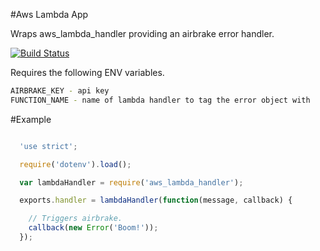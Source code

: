 #Aws Lambda App

Wraps aws_lambda_handler providing an airbrake error handler.

[![Build Status](https://semaphoreci.com/api/v1/projects/553c8550-5a94-4e3b-8bb4-49df3678bd36/483484/badge.svg)](https://semaphoreci.com/lp/aws_lambda_app)

Requires the following ENV variables.

```bash
AIRBRAKE_KEY - api key
FUNCTION_NAME - name of lambda handler to tag the error object with
```

#Example

```js

  'use strict';

  require('dotenv').load();

  var lambdaHandler = require('aws_lambda_handler');

  exports.handler = lambdaHandler(function(message, callback) {

    // Triggers airbrake.
    callback(new Error('Boom!'));
  });

```
